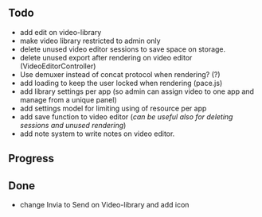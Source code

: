 ## Todo

- add edit on video-library
- make video library restricted to admin only
- delete unused video editor sessions to save space on storage.
- delete unused export after rendering on video editor (VideoEditorController)
- Use demuxer instead of concat protocol when rendering? (?)
- add loading to keep the user locked when rendering (pace.js)
- add library settings per app (so admin can assign video to one app and manage from a unique panel)
- add settings model for limiting using of resource per app
- add save function to video editor (_can be useful also for deleting sessions and unused rendering_)
- add note system to write notes on video editor.


## Progress


## Done
- change Invia to Send on Video-library and add icon
